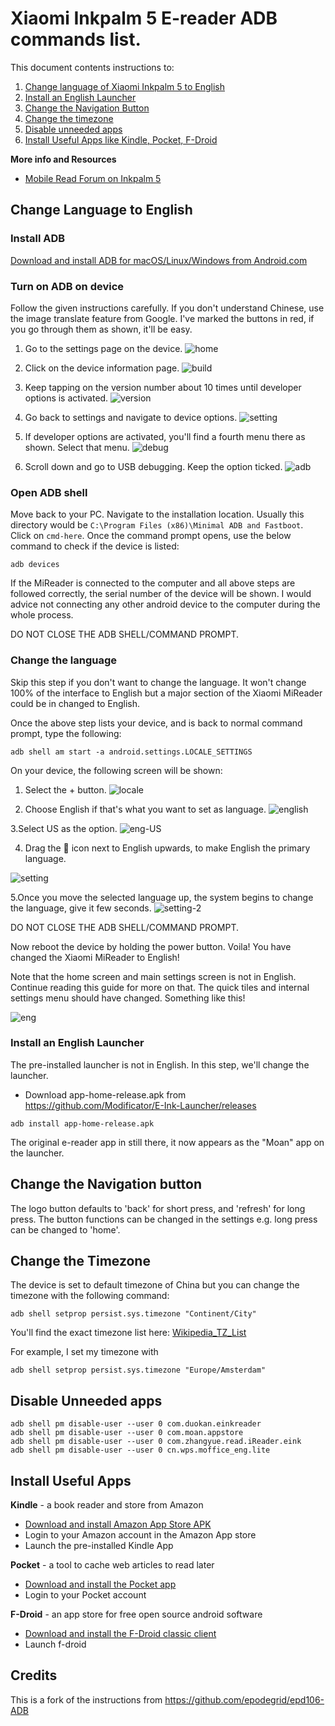 # Xiaomi Inkpalm 5 E-reader ADB commands list.

This document contents instructions to:
1. [Change language of Xiaomi Inkpalm 5 to English](#change-language-to-english)
2. [Install an English Launcher](#install-an-english-launcher)
3. [Change the Navigation Button](#change-the-navigation-button)
4. [Change the timezone](#change-the-timezone)
5. [Disable unneeded apps](#disable-unneeded-apps)
6. [Install Useful Apps like Kindle, Pocket, F-Droid](#install-useful-apps)


**More info and Resources**
* [Mobile Read Forum on Inkpalm 5](https://www.mobileread.com/forums/showthread.php?t=338605)

## Change Language to English

### Install ADB

[Download and install ADB for macOS/Linux/Windows from Android.com](https://developer.android.com/studio/releases/platform-tools) 

### Turn on ADB on device
Follow the given instructions carefully. If you don't understand Chinese, use the image translate feature from Google. I've marked the buttons in red, if you go through them as shown, it'll be easy. 

1. Go to the settings page on the device.
![home](https://github.com/epodegrid/epd106-ADB/blob/master/images/home.png)

2. Click on the device information page.
![build](https://github.com/epodegrid/epd106-ADB/blob/master/images/build.png)

3. Keep tapping on the version number about 10 times until developer options is activated.
![version](https://github.com/epodegrid/epd106-ADB/blob/master/images/version.png)

4. Go back to settings and navigate to device options.
![setting](https://github.com/epodegrid/epd106-ADB/blob/master/images/setting.png)

5. If developer options are activated, you'll find a fourth menu there as shown. Select that menu.
![debug](https://github.com/epodegrid/epd106-ADB/blob/master/images/debug.png)

6. Scroll down and go to USB debugging. Keep the option ticked.
![adb](https://github.com/epodegrid/epd106-ADB/blob/master/images/adb.png)

### Open ADB shell
Move back to  your PC. Navigate to the installation location. Usually this directory would be `C:\Program Files (x86)\Minimal ADB and Fastboot`.
Click on `cmd-here`. Once the command prompt opens, use the below command to check if the device is listed:
```shell
adb devices
```

If the MiReader is connected to the computer and all above steps are followed correctly, the serial number of the device will be shown. I would advice not connecting any other android device to the computer during the whole process. 

DO NOT CLOSE THE ADB SHELL/COMMAND PROMPT.

### Change the language
Skip this step if you don't want to change the language.
It won't change 100% of the interface to English but a major section of the Xiaomi MiReader could be in changed to English.

Once the above step lists your device, and is back to normal command prompt, type the following:
```shell
adb shell am start -a android.settings.LOCALE_SETTINGS
```
On your device, the following screen will be shown:
1. Select the + button.
![locale](https://github.com/epodegrid/epd106-ADB/blob/master/images/locale/locale.png)

2. Choose English if that's what you want to set as language.
![english](https://github.com/epodegrid/epd106-ADB/blob/master/images/locale/locale-english.png)

3.Select US as the option.
![eng-US](https://github.com/epodegrid/epd106-ADB/blob/master/images/locale/locale-english-US.png)

4. Drag the :hamburger: icon next to English upwards, to make English the primary language. 

![setting](https://github.com/epodegrid/epd106-ADB/blob/master/images/locale/locale-setting-1.png)

5.Once you move the selected language up, the system begins to change the language, give it few seconds.
![setting-2](https://github.com/epodegrid/epd106-ADB/blob/master/images/locale/locale-setting-2.png)

DO NOT CLOSE THE ADB SHELL/COMMAND PROMPT.

Now reboot the device by holding the power button. Voila! You have changed the Xiaomi MiReader to English!

Note that the home screen and main settings screen is not in English. Continue reading this guide for more on that. The quick tiles and internal settings menu should have changed. Something like this!

![eng](https://github.com/epodegrid/epd106-ADB/blob/master/images/locale/settings-english.png)

### Install an English Launcher

The pre-installed launcher is not in English. In this step, we'll change the launcher. 

- Download app-home-release.apk from https://github.com/Modificator/E-Ink-Launcher/releases

```
adb install app-home-release.apk
```

The original e-reader app in still there, it now appears as the "Moan" app on the launcher.

## Change the Navigation button

The logo button defaults to 'back' for short press, and 'refresh' for long press. The button functions can be changed in the settings e.g. long press can be changed to 'home'.

## Change the Timezone

The device is set to default timezone of China but you can change the timezone with the following command:
```shell
adb shell setprop persist.sys.timezone "Continent/City"
```
You'll find the exact timezone list here: [Wikipedia_TZ_List](https://en.wikipedia.org/wiki/List_of_tz_database_time_zones)

For example, I set my timezone with
```shell
adb shell setprop persist.sys.timezone "Europe/Amsterdam"
```

## Disable Unneeded apps

```
adb shell pm disable-user --user 0 com.duokan.einkreader                                                             
adb shell pm disable-user --user 0 com.moan.appstore
adb shell pm disable-user --user 0 com.zhangyue.read.iReader.eink                                                    
adb shell pm disable-user --user 0 cn.wps.moffice_eng.lite  
```

## Install Useful Apps

**Kindle** - a book reader and store from Amazon

- [Download and install Amazon App Store APK](https://www.amazon.com/gp/mas/get/android/ref=get_appstore?ie=UTF8&%2AVersion%2A=1&%2Aentries%2A=0)
- Login to your Amazon account in the Amazon App store
- Launch the pre-installed Kindle App

**Pocket** - a tool to cache web articles to read later

- [Download and install the Pocket app](https://help.getpocket.com/article/1161-installing-pocket-for-android-via-direct-download)
- Login to your Pocket account

**F-Droid** - an app store for free open source android software

- [Download and install the F-Droid classic client](https://f-droid.org/en/packages/eu.bubu1.fdroidclassic/)
- Launch f-droid

## Credits

This is a fork of the instructions from https://github.com/epodegrid/epd106-ADB
